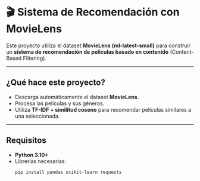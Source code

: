 # 🎬 Sistema de Recomendación con MovieLens

Este proyecto utiliza el dataset **MovieLens (ml-latest-small)** para construir un **sistema de recomendación de películas basado en contenido** (Content-Based Filtering).

---

## **¿Qué hace este proyecto?**
- Descarga automáticamente el dataset **MovieLens**.
- Procesa las películas y sus géneros.
- Utiliza **TF-IDF + similitud coseno** para recomendar películas similares a una seleccionada.

---

## **Requisitos**
- **Python 3.10+**
- Librerías necesarias:
  ```bash
  pip install pandas scikit-learn requests
